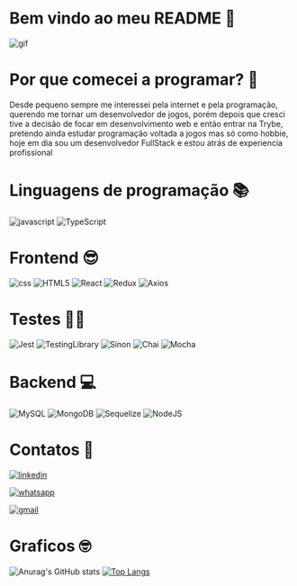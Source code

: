 <h1>Bem vindo ao meu README 📖</h1>

![gif](https://user-images.githubusercontent.com/106774516/201214480-aad83fd2-ee63-481b-8473-6d2fb828ea0f.gif)

<h1>Por que comecei a programar? 🤖</h1>

<p>Desde pequeno sempre me interessei pela internet e pela programação, querendo me tornar um desenvolvedor de jogos, porém depois que cresci tive a decisão de focar em desenvolvimento web e então entrar na Trybe, pretendo ainda estudar programação voltada a jogos mas só como hobbie, hoje em dia sou um desenvolvedor FullStack e estou atrás de experiencia profissional</p>

<h1>Linguagens de programação 📚</h1>

![javascript](https://img.shields.io/badge/JavaScript-0D1117?style=for-the-badge&logo=javascript&logoColor=F7DF1E)
![TypeScript](https://img.shields.io/badge/TypeScript-0D1117?style=for-the-badge&logo=typescript&logoColor=007ACC)

<h1>Frontend 😎</h1>

![css](https://img.shields.io/badge/CSS3-0D1117?style=for-the-badge&logo=css3&logoColor=white)
![HTML5](https://img.shields.io/badge/HTML5-0D1117?style=for-the-badge&logo=html5&logoColor=white)
![React](https://img.shields.io/badge/React-0D1117?style=for-the-badge&logo=react&logoColor=61DAFB)
![Redux](https://img.shields.io/badge/React_Redux-0D1117?style=for-the-badge&logo=redux&logoColor=white)
![Axios](https://img.shields.io/badge/Axios-0D1117?style=for-the-badge&logo=axios&logoColor=purple)

<h1>Testes 👨‍💻</h1>

![Jest](https://img.shields.io/badge/Jest-0D1117?style=for-the-badge&logo=jest&logoColor=white)
![TestingLibrary](https://img.shields.io/badge/testing_library-0D1117?style=for-the-badge&logo=testing-library&logoColor=red)
![Sinon](https://img.shields.io/badge/Sinon-0D1117?style=for-the-badge&logo=sinon&logoColor=white)
![Chai](https://img.shields.io/badge/Chai-0D1117?style=for-the-badge&logo=chai&logoColor=A30701)
![Mocha](https://img.shields.io/badge/Mocha-0D1117?style=for-the-badge&logo=mocha&logoColor=brown)

<h1>Backend 💻</h1>

![MySQL](https://img.shields.io/badge/MySQL-0D1117?style=for-the-badge&logo=mysql&logoColor=blue)
![MongoDB](https://img.shields.io/badge/MongoDB-0D1117?style=for-the-badge&logo=mongodb&logoColor=green)
![Sequelize](https://img.shields.io/badge/Sequelize-0D1117?style=for-the-badge&logo=sequelize&logoColor=blue)
![NodeJS](https://img.shields.io/badge/Node.js-0D1117?style=for-the-badge&logo=javascript&logoColor=white)

<h1>Contatos 🤳</h1>

<a href="https://www.linkedin.com/in/esdras-dev/">

![linkedin](https://img.shields.io/badge/LinkedIn-0D1117?style=for-the-badge&logo=linkedin&logoColor=white)

</a>
<a href="https://wa.me/557187715350">

![whatsapp](https://img.shields.io/badge/WhatsApp-0D1117?style=for-the-badge&logo=whatsapp&logoColor=white)

</a>
</a>
<a href="https://esdras-email.netlify.app/">

![gmail](https://img.shields.io/badge/esdras12thiago@gmail.com-0D1117?style=for-the-badge&logo=gmail&logoColor=white)

</a>
<h1>Graficos 🤓</h1>

![Anurag's GitHub stats](https://github-readme-stats.vercel.app/api?username=EsdrasThiago&show_icons=true&theme=tokyonight&locale=pt-br&border_color=000000&icon_color=000000)                                                                                                                 [![Top Langs](https://github-readme-stats.vercel.app/api/top-langs/?username=EsdrasThiago&theme=tokyonight&border_color=000000)](https://github.com/anuraghazra/github-readme-stats)
